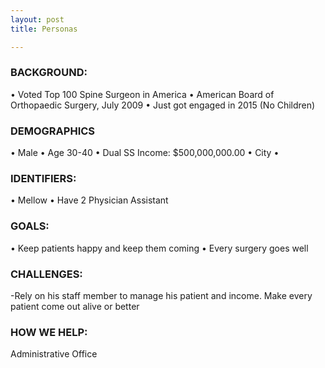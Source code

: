 ```yaml
---
layout: post
title: Personas

---
```


###	BACKGROUND:
•	Voted Top 100 Spine Surgeon in America
•	American Board of Orthopaedic Surgery, July 2009
•	Just got engaged in 2015 (No Children)

###	DEMOGRAPHICS
•	Male
•	Age 30-40
•	Dual SS Income: $500,000,000.00
•	City
•	
###	IDENTIFIERS:
•	Mellow
•	Have 2 Physician Assistant

###	GOALS:
•	Keep patients happy and keep them coming
•	Every surgery goes well

###	CHALLENGES:
-Rely on his staff member to manage his patient and income. 
Make every patient come out alive or better

###	HOW WE HELP: 
Administrative Office


